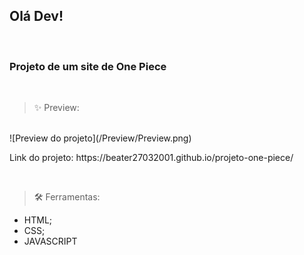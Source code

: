 ## Olá Dev!
<br>

### Projeto de um site de One Piece

<br>

> ✨ Preview:

<br>
![Preview do projeto](/Preview/Preview.png)
<br>
<p>Link do projeto: https://beater27032001.github.io/projeto-one-piece/</p>
<br>

> 🛠️ Ferramentas:

- HTML;
- CSS;
- JAVASCRIPT
